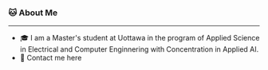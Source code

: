 ### 🐱 About Me 
____________________________________________
* 🎓 I am a Master's student at Uottawa in the program of Applied Science in Electrical and Computer Enginnering with Concentration in Applied AI.
* 📨 Contact me here


<!--
**MahsaaPk/MahsaaPk** is a ✨ _special_ ✨ repository because its `README.md` (this file) appears on your GitHub profile.

Here are some ideas to get you started:

- 🔭 I’m currently working on ...
- 🌱 I’m currently learning ...
- 👯 I’m looking to collaborate on ...
- 🤔 I’m looking for help with ...
- 💬 Ask me about ...
- 📫 How to reach me: ...
- 😄 Pronouns: ...
- ⚡ Fun fact: ...
-->
